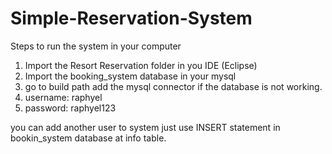 # Simple-Reservation-System

Steps to run the system in your computer

1. Import the Resort Reservation folder in you IDE (Eclipse)
2. Import the booking_system database in your mysql
3. go to build path add the mysql connector if the database is not working.
4. username: raphyel
5. password: raphyel123

you can add another user to system just use INSERT statement in bookin_system database at info table.
